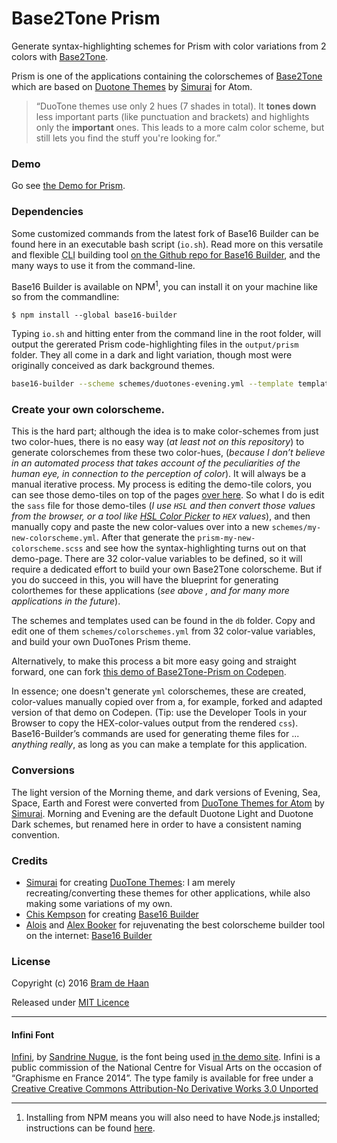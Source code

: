 # Base2Tone Prism
Generate syntax-highlighting schemes for Prism with color variations from 2 colors with [Base2Tone](http://github.com/atelierbram/Base2Tone).

Prism is one of the applications containing the colorschemes of [Base2Tone](http://base2t.one) which are based on [Duotone Themes](http://simurai.com/projects/2016/01/01/duotone-themes/) by [Simurai](http://simurai.com/) for Atom.

> “DuoTone themes use only 2 hues (7 shades in total). It __tones down__ less important parts (like punctuation and brackets) and highlights only the __important__ ones. This leads to a more calm color scheme, but still lets you find the stuff you're looking for.”

### Demo
Go see [the Demo for Prism](http://atelierbram.github.io/Base2Tone-prism/demo/evening/dark/).

### Dependencies
 Some customized commands from the latest fork of Base16 Builder can be found here in an executable bash script (`io.sh`). Read more on this versatile and flexible <abbr title="Command Line Interface">CLI</abbr> building tool [on the Github repo for Base16 Builder](https://github.com/base16-builder/base16-builder), and the many ways to use it from the command-line.

Base16 Builder is available on NPM<sup>1</sup>, you can install it on your machine like so from the commandline:

```
$ npm install --global base16-builder
```

Typing `io.sh` and hitting enter from the command line in the root folder, will output the gererated Prism code-highlighting files in the `output/prism` folder. They all come in a dark and light variation, though most were originally conceived as dark background themes.

```bash
base16-builder --scheme schemes/duotones-evening.yml --template templates/prism/dark.ejs > output/prism/prism-duotones-evening-dark.css
```

### Create your own colorscheme.
This is the hard part; although the idea is to make color-schemes from just two color-hues, there is no easy way (_at least not on this repository_) to generate colorschemes from these two color-hues, (_because I don’t believe in an automated process that takes account of the peculiarities of the human eye, in connection to the perception of color_). It will always be a manual iterative process. My process is editing the demo-tile colors, you can see those demo-tiles on top of the pages [over here](http://atelierbram.github.io/Base2Tone-prism/demo/evening/dark/). So what I do is edit the `sass` file for those demo-tiles (_I use `HSL` and then convert those values from the browser, or a tool like [HSL Color Picker](http://hslpicker.com/) to `HEX` values_), and then manually copy and paste the new color-values over into a new `schemes/my-new-colorscheme.yml`. After that generate the `prism-my-new-colorscheme.scss` and see how the syntax-highlighting turns out on that demo-page. There are 32 color-value variables to be defined, so it will require a dedicated effort to build your own Base2Tone colorscheme. But if you do succeed in this, you will have the blueprint for generating colorthemes for these applications (_see above , and for many more applications in the future_).

The schemes and templates used can be found in the `db` folder. Copy and edit one of them `schemes/colorschemes.yml` from 32 color-value variables, and build your own DuoTones Prism theme.

Alternatively, to make this process a bit more easy going and straight forward, one can fork [this demo of Base2Tone-Prism on Codepen](http://codepen.io/atelierbram/pen/WrjVyv/).

In essence; one doesn't generate `yml` colorschemes, these are created, color-values manually copied over from a, for example, forked and adapted version of that demo on Codepen. (Tip: use the Developer Tools in your Browser to copy the HEX-color-values output from the rendered `css`). Base16-Builder’s commands are used for generating theme files for ... _anything really_, as long as you can make a template for this application.

### Conversions
The light version of the Morning theme, and dark versions of Evening, Sea, Space, Earth and Forest were converted from [DuoTone Themes for Atom](http://simurai.com/projects/2016/01/01/duotone-themes) by [Simurai](http//simurai.com). Morning and Evening are the default Duotone Light and Duotone Dark schemes, but renamed here in order to have a consistent naming convention.

### Credits
- [Simurai](http//simurai.com) for creating [DuoTone Themes](http://simurai.com/projects/2016/01/01/duotone-themes): I am merely recreating/converting these themes for other applications, while also making some variations of my own.
- [Chis Kempson](http://github.com/chriskempson) for creating [Base16 Builder](http://http://github.com/chriskempson/base16-builder)
- [Alois](https://github.com/aloisdg) and [Alex Booker](https://github.com/bookercodes) for rejuvenating the best colorscheme builder tool on the internet: [Base16 Builder](https://github.com/base16-builder/base16-builder)

### License
Copyright (c) 2016 [Bram de Haan](http://atelierbramdehaan.nl/)

Released under [MIT Licence](http://atelierbram.mit-license.org)

---

#### Infini Font
[Infini](http://www.cnap.graphismeenfrance.fr/infini/en/), by [Sandrine Nugue](//www.sandrinenugue.com/), is the font being used [in the demo site](http://base2t.one). Infini is a public commission of the National Centre for Visual Arts on the occasion of “Graphisme en France 2014”. The type family is available for free under a [Creative Creative Commons Attribution-No Derivative Works 3.0 Unported](http://creativecommons.org/licenses/by-nd/3.0/)

---

1. Installing from NPM means you will also need to have Node.js installed; instructions can be found [here](https://docs.npmjs.com/getting-started/installing-node).
